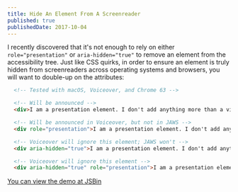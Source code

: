 ```yaml
---
title: Hide An Element From A Screenreader
published: true
publishedDate: 2017-10-04
---
```


I recently discovered that it's not enough to rely on either `role="presentation"` or `aria-hidden="true"` to remove an element from the accessibility tree. Just like CSS quirks, in order to ensure an element is truly hidden from screenreaders across operating systems and browsers, you will want to double-up on the attributes:

```html
  <!-- Tested with macOS, Voiceover, and Chrome 63 -->

  <!-- Will be announced -->
  <div>I am a presentation element. I don't add anything more than a visual flourish.</div>

  <!-- Will be announced in Voiceover, but not in JAWS -->
  <div role="presentation">I am a presentation element. I don't add anything more than a visual flourish.</div>

  <!-- Voiceover will ignore this element; JAWS won't -->
  <div aria-hidden="true">I am a presentation element. I don't add anything more than a visual flourish.</div>

  <!-- Voiceover will ignore this element -->
  <div aria-hidden="true" role="presentation">I am a presentation element. I don't add anything more than a visual flourish.</div>
```

[You can view the demo at JSBin](http://output.jsbin.com/zaqiboc)
